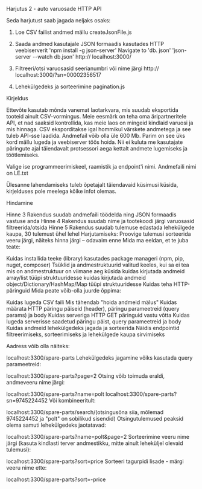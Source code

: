 Harjutus 2 - auto varuosade HTTP API

Seda harjutust saab jagada neljaks osaks:

1) Loe CSV failist andmed mällu
createJsonFile.js

2) Saada andmed kasutajale JSON formaadis kasutades HTTP veebiserverit
'npm install -g json-server'
Navigate to 'db. json' 
'json-server --watch db.json'
http:// localhost:3000/


5) Filtreeri/otsi varuosasid seerianumbri või nime järgi
http:// localhost:3000/?sn=00002356517

6) Lehekülgedeks ja sorteerimine
pagination.js

Kirjeldus

Ettevõte kasutab mõnda vanemat laotarkvara, mis suudab eksportida tooteid ainult CSV-vormingus. Meie eesmärk on teha oma äripartneritele API, et nad saaksid kontrollida, kas meie laos on mingeid kindlaid varuosi ja mis hinnaga. CSV eksporditakse igal hommikul värskete andmetega ja see tuleb API-sse laadida. Andmefail võib olla üle 600 Mb. Parim on see üks kord mällu lugeda ja veebiserver töös hoida. Nii ei kuluta me kasutajate päringute ajal täiendavalt protsessori aega kettalt andmete lugemiseks ja töötlemiseks.

Valige ise programmeerimiskeel, raamistik ja endpoint'i nimi.
Andmefaili nimi on LE.txt

Ülesanne lahendamiseks tuleb õpetajalt täiendavaid küsimusi küsida, kirjelduses pole meelega kõike infot olemas.

Hindamine

Hinne 3 Rakendus suudab andmefaili töödelda ning JSON formaadis vastuse anda
Hinne 4 Rakendus suudab nime ja tootekoodi järgi varuosasid filtreerida/otsida
Hinne 5 Rakendus suudab tulemuse edastada lehekülgede kaupa, 30 tulemust ühel lehel
Harjutamiseks: Proovige tulemusi sorteerida veeru järgi, näiteks hinna järgi – odavaim enne
Mida ma eeldan, et te juba teate:

Kuidas installida teeke (library) kasutades package manageri (npm, pip, nuget, composer)
Tsüklid ja andmestruktuurid valitud keeles, kui sa ei tea mis on andmestruktuur on viimane aeg küsida
kuidas kirjutada andmeid array/list tüüpi struktuuridesse
kuidas kirjutada andmeid object/Dictionary/HashMap/Map tüüpi struktuuridesse
Kuidas teha HTTP-päringuid
Mida peate võib-olla juurde õppima:

Kuidas lugeda CSV faili
Mis tähendab "hoida andmeid mälus"
Kuidas määrata HTTP päringu päiseid (header), päringu parameetreid (query params) ja body
Kuidas serveriga HTTP GET päringuid vastu võtta
Kuidas lugeda serverisse saadetud päringu päist, query parameetreid ja body
Kuidas andmeid lehekülgedeks jagada ja sorteerida
Näidis endpointid filtreerimiseks, sorteerimiseks ja lehekülgede kaupa sirvimiseks

Aadress võib olla näiteks:

localhost:3300/spare-parts
Lehekülgedeks jagamine võiks kasutada query parameetreid:

localhost:3300/spare-parts?page=2
Otsing võib toimuda eraldi, andmeveeru nime järgi:

localhost:3300/spare-parts?name=polt
localhost:3300/spare-parts?sn=9745224452
Või kombineeritult:

localhost:3300/spare-parts/search/(otsingusõna siia, mõlemad 9745224452 ja "polt" on sobilikud sisendid)
Otsingutulemused peaksid olema samuti lehekülgedeks jaotatavad:

localhost:3300/spare-parts?name=polt&page=2
Sorteerimine veeru nime järgi (kasuta kindlasti terver andmestikku, mitte ainult leheküljel olevaid tulemusi):

localhost:3300/spare-parts?sort=price
Sorteeri tagurpidi lisade - märgi veeru nime ette:

localhost:3300/spare-parts?sort=-price
